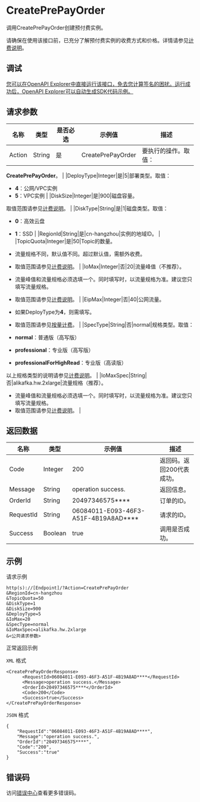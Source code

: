 # CreatePrePayOrder

调用CreatePrePayOrder创建预付费实例。

请确保在使用该接口前，已充分了解预付费实例的收费方式和价格。详情请参见[计费说明](~~84737~~)。

## 调试

[您可以在OpenAPI Explorer中直接运行该接口，免去您计算签名的困扰。运行成功后，OpenAPI Explorer可以自动生成SDK代码示例。](https://api.aliyun.com/#product=alikafka&api=CreatePrePayOrder&type=RPC&version=2019-09-16)

## 请求参数

|名称|类型|是否必选|示例值|描述|
|--|--|----|---|--|
|Action|String|是|CreatePrePayOrder|要执行的操作。取值：

 **CreatePrePayOrder**。 |
|DeployType|Integer|是|5|部署类型。取值：

 -   **4**：公网/VPC实例
-   **5**：VPC实例 |
|DiskSize|Integer|是|900|磁盘容量。

 取值范围请参见[计费说明](~~84737~~)。 |
|DiskType|String|是|1|磁盘类型。取值：

 -   **0**：高效云盘
-   **1**：SSD |
|RegionId|String|是|cn-hangzhou|实例的地域ID。 |
|TopicQuota|Integer|是|50|Topic的数量。

 -   流量规格不同，默认值不同。超过默认值，需额外收费。
-   取值范围请参见[计费说明](~~84737~~)。 |
|IoMax|Integer|否|20|流量峰值（不推荐）。

 -   流量峰值和流量规格必须选填一个。同时填写时，以流量规格为准。建议您只填写流量规格。
-   取值范围请参见[计费说明](~~84737~~)。 |
|EipMax|Integer|否|40|公网流量。

 -   如果DeployType为**4**，则需填写。
-   取值范围请参见[按量计费](~~72142~~)。 |
|SpecType|String|否|normal|规格类型。取值：

 -   **normal**：普通版（高写版）
-   **professional**：专业版（高写版）
-   **professionalForHighRead**：专业版（高读版）

 以上规格类型的说明请参见[计费说明](~~84737~~)。 |
|IoMaxSpec|String|否|alikafka.hw.2xlarge|流量规格（推荐）。

 -   流量峰值和流量规格必须选填一个。同时填写时，以流量规格为准。建议您只填写流量规格。
-   取值范围请参见[计费说明](~~84737~~)。 |

## 返回数据

|名称|类型|示例值|描述|
|--|--|---|--|
|Code|Integer|200|返回码。返回200代表成功。 |
|Message|String|operation success.|返回信息。 |
|OrderId|String|20497346575\*\*\*\*|订单的ID。 |
|RequestId|String|06084011-E093-46F3-A51F-4B19A8AD\*\*\*\*|请求的ID。 |
|Success|Boolean|true|调用是否成功。 |

## 示例

请求示例

```
http(s)://[Endpoint]/?Action=CreatePrePayOrder
&RegionId=cn-hangzhou
&TopicQuota=50
&DiskType=1
&DiskSize=900
&DeployType=5
&IoMax=20
&SpecType=normal
&IoMaxSpec=alikafka.hw.2xlarge
&<公共请求参数>
```

正常返回示例

`XML` 格式

```
<CreatePrePayOrderResponse>
      <RequestId>06084011-E093-46F3-A51F-4B19A8AD****</RequestId>
      <Message>operation success.</Message>
      <OrderId>20497346575****</OrderId>
      <Code>200</Code>
      <Success>true</Success>
</CreatePrePayOrderResponse>
```

`JSON` 格式

```
{
    "RequestId":"06084011-E093-46F3-A51F-4B19A8AD****",
    "Message":"operation success.",
    "OrderId":"20497346575****",
    "Code":"200",
    "Success":"true"
}
```

## 错误码

访问[错误中心](https://error-center.alibabacloud.com/status/product/alikafka)查看更多错误码。

